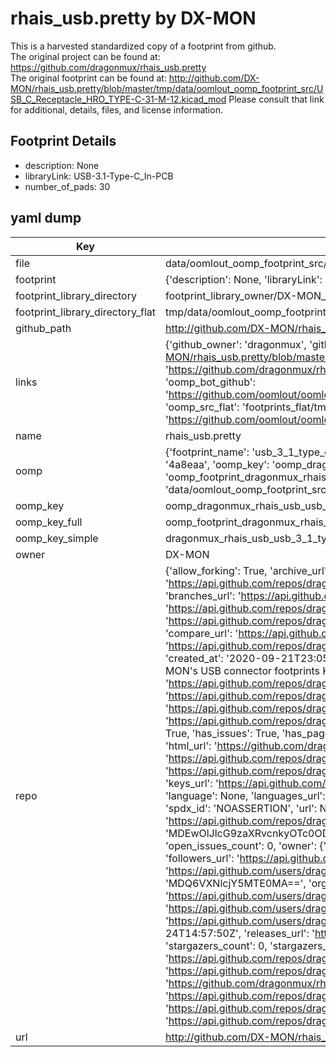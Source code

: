 # rhais_usb.pretty by DX-MON  
This is a harvested standardized copy of a footprint from github.  
The original project can be found at:  
https://github.com/dragonmux/rhais_usb.pretty  
The original footprint can be found at:
http://github.com/DX-MON/rhais_usb.pretty/blob/master/tmp/data/oomlout_oomp_footprint_src/USB_C_Receptacle_HRO_TYPE-C-31-M-12.kicad_mod
Please consult that link for additional, details, files, and license information.  
## Footprint Details
* description: None  
* libraryLink: USB-3.1-Type-C_In-PCB  
* number_of_pads: 30  
## yaml dump  
| Key | Value |  
| --- | --- |  
| file | data/oomlout_oomp_footprint_src/rhais_usb.pretty/USB-3.1-Type-C_In-PCB.kicad_mod |  
| footprint | {'description': None, 'libraryLink': 'USB-3.1-Type-C_In-PCB', 'number_of_pads': 30} |  
| footprint_library_directory | footprint_library_owner/DX-MON_rhais_usb.pretty |  
| footprint_library_directory_flat | tmp/data/oomlout_oomp_footprint_src/footprints_flat/dragonmux_rhais_usb_usb_3_1_type_c_in_pcb/working |  
| github_path | http://github.com/DX-MON/rhais_usb.pretty/blob/master/tmp/data/oomlout_oomp_footprint_src/USB-3.1-Type-C_In-PCB.kicad_mod |  
| links | {'github_owner': 'dragonmux', 'github_repo_name': 'rhais_usb.pretty', 'github_src': 'http://github.com/DX-MON/rhais_usb.pretty/blob/master/tmp/data/oomlout_oomp_footprint_src/USB_C_Receptacle_HRO_TYPE-C-31-M-12.kicad_mod', 'github_src_repo': 'https://github.com/dragonmux/rhais_usb.pretty', 'oomp_bot': 'tmp/data/oomlout_oomp_footprint_src/footprints/dragonmux_rhais_usb_usb_3_1_type_c_in_pcb/working', 'oomp_bot_github': 'https://github.com/oomlout/oomlout_oomp_footprint_bot/tree/main/tmp/data/oomlout_oomp_footprint_src/footprints/dragonmux_rhais_usb_usb_3_1_type_c_in_pcb/working', 'oomp_src_flat': 'footprints_flat/tmp/data/oomlout_oomp_footprint_src/footprints_flat/dragonmux_rhais_usb_usb_3_1_type_c_in_pcb/working', 'oomp_src_flat_github': 'https://github.com/oomlout/oomlout_oomp_footprint_src/tree/main/tmp/data/oomlout_oomp_footprint_src/footprints_flat/dragonmux_rhais_usb_usb_3_1_type_c_in_pcb/working'} |  
| name | rhais_usb.pretty |  
| oomp | {'footprint_name': 'usb_3_1_type_c_in_pcb', 'library_name': 'rhais_usb', 'md5': '4a8eaa26246fdb1c749589a6136438b8', 'md5_10': '4a8eaa2624', 'md5_5': '4a8ea', 'md5_6': '4a8eaa', 'oomp_key': 'oomp_dragonmux_rhais_usb_usb_3_1_type_c_in_pcb', 'oomp_key_extra': 'oomp_footprint_dragonmux_rhais_usb_usb_3_1_type_c_in_pcb', 'oomp_key_full': 'oomp_footprint_dragonmux_rhais_usb_usb_3_1_type_c_in_pcb_4a8eaa', 'oomp_key_simple': 'dragonmux_rhais_usb_usb_3_1_type_c_in_pcb', 'original_filename': 'data/oomlout_oomp_footprint_src/rhais_usb.pretty/USB-3.1-Type-C_In-PCB.kicad_mod', 'owner_name': 'dragonmux'} |  
| oomp_key | oomp_dragonmux_rhais_usb_usb_3_1_type_c_in_pcb |  
| oomp_key_full | oomp_footprint_dragonmux_rhais_usb_usb_3_1_type_c_in_pcb |  
| oomp_key_simple | dragonmux_rhais_usb_usb_3_1_type_c_in_pcb |  
| owner | DX-MON |  
| repo | {'allow_forking': True, 'archive_url': 'https://api.github.com/repos/dragonmux/rhais_usb.pretty/{archive_format}{/ref}', 'archived': False, 'assignees_url': 'https://api.github.com/repos/dragonmux/rhais_usb.pretty/assignees{/user}', 'blobs_url': 'https://api.github.com/repos/dragonmux/rhais_usb.pretty/git/blobs{/sha}', 'branches_url': 'https://api.github.com/repos/dragonmux/rhais_usb.pretty/branches{/branch}', 'clone_url': 'https://github.com/dragonmux/rhais_usb.pretty.git', 'collaborators_url': 'https://api.github.com/repos/dragonmux/rhais_usb.pretty/collaborators{/collaborator}', 'comments_url': 'https://api.github.com/repos/dragonmux/rhais_usb.pretty/comments{/number}', 'commits_url': 'https://api.github.com/repos/dragonmux/rhais_usb.pretty/commits{/sha}', 'compare_url': 'https://api.github.com/repos/dragonmux/rhais_usb.pretty/compare/{base}...{head}', 'contents_url': 'https://api.github.com/repos/dragonmux/rhais_usb.pretty/contents/{+path}', 'contributors_url': 'https://api.github.com/repos/dragonmux/rhais_usb.pretty/contributors', 'created_at': '2020-09-21T23:05:14Z', 'default_branch': 'main', 'deployments_url': 'https://api.github.com/repos/dragonmux/rhais_usb.pretty/deployments', 'description': "DX-MON's USB connector footprints KiCad library", 'disabled': False, 'downloads_url': 'https://api.github.com/repos/dragonmux/rhais_usb.pretty/downloads', 'events_url': 'https://api.github.com/repos/dragonmux/rhais_usb.pretty/events', 'fork': False, 'forks': 0, 'forks_count': 0, 'forks_url': 'https://api.github.com/repos/dragonmux/rhais_usb.pretty/forks', 'full_name': 'dragonmux/rhais_usb.pretty', 'git_commits_url': 'https://api.github.com/repos/dragonmux/rhais_usb.pretty/git/commits{/sha}', 'git_refs_url': 'https://api.github.com/repos/dragonmux/rhais_usb.pretty/git/refs{/sha}', 'git_tags_url': 'https://api.github.com/repos/dragonmux/rhais_usb.pretty/git/tags{/sha}', 'git_url': 'git://github.com/dragonmux/rhais_usb.pretty.git', 'has_discussions': False, 'has_downloads': True, 'has_issues': True, 'has_pages': False, 'has_projects': True, 'has_wiki': True, 'homepage': '', 'hooks_url': 'https://api.github.com/repos/dragonmux/rhais_usb.pretty/hooks', 'html_url': 'https://github.com/dragonmux/rhais_usb.pretty', 'id': 297481028, 'is_template': False, 'issue_comment_url': 'https://api.github.com/repos/dragonmux/rhais_usb.pretty/issues/comments{/number}', 'issue_events_url': 'https://api.github.com/repos/dragonmux/rhais_usb.pretty/issues/events{/number}', 'issues_url': 'https://api.github.com/repos/dragonmux/rhais_usb.pretty/issues{/number}', 'keys_url': 'https://api.github.com/repos/dragonmux/rhais_usb.pretty/keys{/key_id}', 'labels_url': 'https://api.github.com/repos/dragonmux/rhais_usb.pretty/labels{/name}', 'language': None, 'languages_url': 'https://api.github.com/repos/dragonmux/rhais_usb.pretty/languages', 'license': {'key': 'other', 'name': 'Other', 'node_id': 'MDc6TGljZW5zZTA=', 'spdx_id': 'NOASSERTION', 'url': None}, 'merges_url': 'https://api.github.com/repos/dragonmux/rhais_usb.pretty/merges', 'milestones_url': 'https://api.github.com/repos/dragonmux/rhais_usb.pretty/milestones{/number}', 'mirror_url': None, 'name': 'rhais_usb.pretty', 'network_count': 0, 'node_id': 'MDEwOlJlcG9zaXRvcnkyOTc0ODEwMjg=', 'notifications_url': 'https://api.github.com/repos/dragonmux/rhais_usb.pretty/notifications{?since,all,participating}', 'open_issues': 0, 'open_issues_count': 0, 'owner': {'avatar_url': 'https://avatars.githubusercontent.com/u/691140?v=4', 'events_url': 'https://api.github.com/users/dragonmux/events{/privacy}', 'followers_url': 'https://api.github.com/users/dragonmux/followers', 'following_url': 'https://api.github.com/users/dragonmux/following{/other_user}', 'gists_url': 'https://api.github.com/users/dragonmux/gists{/gist_id}', 'gravatar_id': '', 'html_url': 'https://github.com/dragonmux', 'id': 691140, 'login': 'dragonmux', 'node_id': 'MDQ6VXNlcjY5MTE0MA==', 'organizations_url': 'https://api.github.com/users/dragonmux/orgs', 'received_events_url': 'https://api.github.com/users/dragonmux/received_events', 'repos_url': 'https://api.github.com/users/dragonmux/repos', 'site_admin': False, 'starred_url': 'https://api.github.com/users/dragonmux/starred{/owner}{/repo}', 'subscriptions_url': 'https://api.github.com/users/dragonmux/subscriptions', 'type': 'User', 'url': 'https://api.github.com/users/dragonmux'}, 'private': False, 'pulls_url': 'https://api.github.com/repos/dragonmux/rhais_usb.pretty/pulls{/number}', 'pushed_at': '2022-02-24T14:57:50Z', 'releases_url': 'https://api.github.com/repos/dragonmux/rhais_usb.pretty/releases{/id}', 'size': 19, 'ssh_url': 'git@github.com:dragonmux/rhais_usb.pretty.git', 'stargazers_count': 0, 'stargazers_url': 'https://api.github.com/repos/dragonmux/rhais_usb.pretty/stargazers', 'statuses_url': 'https://api.github.com/repos/dragonmux/rhais_usb.pretty/statuses/{sha}', 'subscribers_count': 1, 'subscribers_url': 'https://api.github.com/repos/dragonmux/rhais_usb.pretty/subscribers', 'subscription_url': 'https://api.github.com/repos/dragonmux/rhais_usb.pretty/subscription', 'svn_url': 'https://github.com/dragonmux/rhais_usb.pretty', 'tags_url': 'https://api.github.com/repos/dragonmux/rhais_usb.pretty/tags', 'teams_url': 'https://api.github.com/repos/dragonmux/rhais_usb.pretty/teams', 'temp_clone_token': None, 'topics': [], 'trees_url': 'https://api.github.com/repos/dragonmux/rhais_usb.pretty/git/trees{/sha}', 'updated_at': '2022-02-24T04:25:13Z', 'url': 'https://api.github.com/repos/dragonmux/rhais_usb.pretty', 'visibility': 'public', 'watchers': 0, 'watchers_count': 0, 'web_commit_signoff_required': False} |  
| url | http://github.com/DX-MON/rhais_usb.pretty |  

